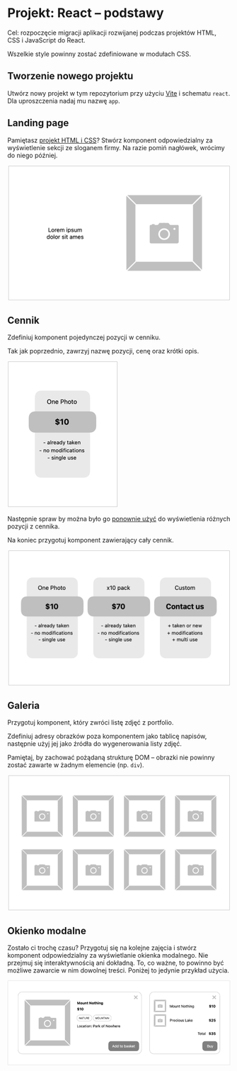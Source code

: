 # Projekt: React – podstawy

Cel: rozpoczęcie migracji aplikacji rozwijanej podczas projektów HTML, CSS i JavaScript do React.

Wszelkie style powinny zostać zdefiniowane w modułach CSS.

## Tworzenie nowego projektu

Utwórz nowy projekt w tym repozytorium przy użyciu [Vite](https://vitejs.dev/guide/#scaffolding-your-first-vite-project) i schematu `react`.
Dla uproszczenia nadaj mu nazwę `app`.

## Landing page

Pamiętasz [projekt HTML i CSS](https://github.com/infoshareacademy/jfdzr12-project-html-css#landing-page)?
Stwórz komponent odpowiedzialny za wyświetlenie sekcji ze sloganem firmy. Na razie pomiń nagłówek, wrócimy do niego później.

![](assets/01-greeting-view.png)

## Cennik

Zdefiniuj komponent pojedynczej pozycji w cenniku.

Tak jak poprzednio, zawrzyj nazwę pozycji, cenę oraz krótki opis.

![](assets/02-pricing-card.png)

Następnie spraw by można było go [ponownie użyć](https://react.dev/learn/passing-props-to-a-component#passing-props-to-a-component) do wyświetlenia różnych pozycji z cennika.

Na koniec przygotuj komponent zawierający cały cennik.

![](assets/03-pricing-view.png)

## Galeria

Przygotuj komponent, który zwróci listę zdjęć z portfolio.

Zdefiniuj adresy obrazków poza komponentem jako tablicę napisów, następnie użyj jej jako źródła do wygenerowania listy zdjęć.

Pamiętaj, by zachować pożądaną strukturę DOM – obrazki nie powinny zostać zawarte w żadnym elemencie (np. `div`).

![](assets/04-gallery.png)

## Okienko modalne

Zostało ci trochę czasu? Przygotuj się na kolejne zajęcia i stwórz komponent odpowiedzialny za wyświetlanie okienka modalnego.
Nie przejmuj się interaktywnością ani dokładną. To, co ważne, to powinno być możliwe zawarcie w nim dowolnej treści. Poniżej to jedynie przykład użycia.

![](assets/05-modals.png)
